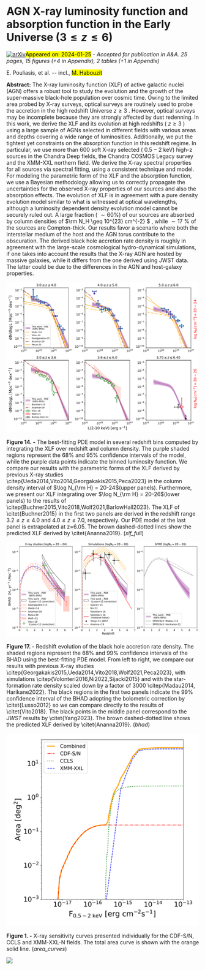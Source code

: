 <div class="macros" style="visibility:hidden;">
$\newcommand{\ensuremath}{}$
$\newcommand{\xspace}{}$
$\newcommand{\object}[1]{\texttt{#1}}$
$\newcommand{\farcs}{{.}''}$
$\newcommand{\farcm}{{.}'}$
$\newcommand{\arcsec}{''}$
$\newcommand{\arcmin}{'}$
$\newcommand{\ion}[2]{#1#2}$
$\newcommand{\textsc}[1]{\textrm{#1}}$
$\newcommand{\hl}[1]{\textrm{#1}}$
$\newcommand{\footnote}[1]{}$
$\newcommand{\XMM}{\textit{XMM-Newton}}$
$\newcommand{\Chandra}{\textit{Chandra}}$
$\newcommand{\La}{\mathcal{L}}$
$\newcommand{\LX}{L_\mathrm{X}}$
$\newcommand{\mnh}{N_\mathrm{H}}$
$\newcommand{\nh}{N_\mathrm{H}}$
$\newcommand{\dlog}{\mathrm{dlog}}$
$\newcommand{\pden}{{p_\mathrm{den}}}$
$\newcommand{\fabs}{f_\mathrm{abs}}$
$\newcommand{\fctk}{f_{\mathrm{CTK},r}}$
$\newcommand{\Lbol}{L_\mathrm{bol}}$</div>



<div id="title">

# AGN X-ray luminosity function and absorption function in the Early Universe ($3\leq z \leq 6$)

</div>
<div id="comments">

[![arXiv](https://img.shields.io/badge/arXiv-2401.13515-b31b1b.svg)](https://arxiv.org/abs/2401.13515)<mark>Appeared on: 2024-01-25</mark> -  _Accepted for publication in A&A. 25 pages, 15 figures (+4 in Appendix), 2 tables (+1 in Appendix)_

</div>
<div id="authors">

E. Pouliasis, et al. -- incl., <mark>M. Habouzit</mark>

</div>
<div id="abstract">

**Abstract:** The X-ray luminosity function (XLF) of active galactic nuclei (AGN) offers a robust tool to study the evolution and the growth of the super-massive black-hole population over cosmic time. Owing to the limited area probed by X-ray surveys, optical surveys are routinely used to probe the accretion in the high redshift Universe $z\geq 3$ . However, optical surveys may be incomplete because they are strongly affected by dust redenning.   In this work, we derive the XLF and its evolution at high redshifts ( $z\geq 3$ ) using a large sample of AGNs selected in different fields with various areas and depths covering a wide range of luminosities. Additionally, we put the tightest yet constraints on the absorption function in this redshift regime.   In particular, we use more than 600 soft X-ray selected ( $0.5-2$ keV) high-z sources in the Chandra Deep fields, the Chandra COSMOS Legacy survey and the XMM-XXL northern field. We derive the X-ray spectral properties for all sources via spectral fitting, using a consistent technique and model. For modeling the parametric form of the XLF and the absorption function, we use a Bayesian methodology allowing us to correctly propagate the uncertainties for the observed X-ray properties of our sources and also the absorption effects.   The evolution of XLF is in agreement with a pure density evolution model similar to what is witnessed at optical wavelengths, although a luminosity dependent density evolution model cannot be securely ruled out. A large fraction ( $\sim 60 \%)$ of our sources are absorbed by column densities of $\rm N_H \geq 10^{23} cm^{-2} $ , while $\sim 17$ \% of the sources are Compton-thick. Our results favor a scenario where both the interstellar medium of the host and the AGN torus contribute to the obscuration. The derived black hole accretion rate density is roughly in agreement with the large-scale cosmological hydro-dynamical simulations, if one takes into account the results that the X-ray AGN are hosted by massive galaxies, while it differs from the one derived using JWST data. The latter could be due to the differences in the AGN and host-galaxy properties.

</div>

<div id="div_fig1">

<img src="tmp_2401.13515/./plot_xlf_all_z_ldde_pde2ssss2024.png" alt="Fig14" width="100%"/>

**Figure 14. -** The best-fitting PDE model in several redshift bins computed by integrating the XLF over redshift and column density. The purple shaded regions represent the 68\% and 95\% confidence intervals of the model, while the purple data points indicate the binned luminosity function. We compare our results with the parametric forms of the XLF derived by previous X-ray studies \citep{Ueda2014,Vito2014,Georgakakis2015,Peca2023} in the column density interval of $\log N_{\rm H} = 20-24$(upper panels). Furthermore, we present our XLF integrating over $\log N_{\rm H} = 20-26$(lower panels) to the results of \citep{Buchner2015,Vito2018,Wolf2021,BarlowHall2023}. The XLF of \citet{Buchner2015} in the first two panels are derived in the redshift range $3.2 \leq z \leq 4.0$ and $4.0 \leq z \leq 7.0$, respectively. Our PDE model at the last panel is extrapolated at z=6.05. The brown dashed-dotted lines show the predicted XLF derived by \citet{Ananna2019}. (*xlf_full*)

</div>
<div id="div_fig2">

<img src="tmp_2401.13515/./plot_bhadxVOL_SEP2023sB82024.png" alt="Fig17" width="100%"/>

**Figure 17. -** Redshift evolution of the black hole accretion rate density. The shaded regions represent the 68\% and 99\% confidence intervals of the BHAD using the best-fitting PDE model. From left to right, we compare our results with previous X-ray studies \citep{Georgakakis2015,Ueda2014,Vito2018,Wolf2021,Peca2023}, with simulations \citep{Volonteri2016,Ni2022,Sijacki2015} and with the star-formation rate density scaled down by a factor of 3000 \citep{Madau2014, Harikane2022}. The black regions in the first two panels indicate the 99\% confidence interval of the BHAD adopting the bolometric correction by \citet{Lusso2012} so we can compare directly to the results of \citet{Vito2018}. The black points in the middle panel correspond to the _JWST_ results by \citet{Yang2023}. The brown dashed-dotted line shows the predicted XLF derived by \citet{Ananna2019}. (*bhad*)

</div>
<div id="div_fig3">

<img src="tmp_2401.13515/./FIG1_plot_area_curves.png" alt="Fig1" width="100%"/>

**Figure 1. -** X-ray sensitivity curves presented individually for the CDF-S/N, CCLS and XMM-XXL-N fields. The total area curve is shown with the orange solid line. (*area_curves*)

</div><div id="qrcode"><img src=https://api.qrserver.com/v1/create-qr-code/?size=100x100&data="https://arxiv.org/abs/2401.13515"></div>